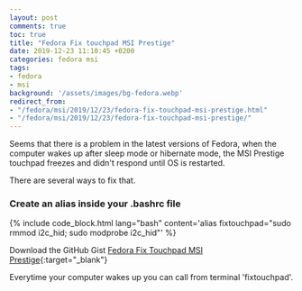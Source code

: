 ```yaml
---
layout: post
comments: true
toc: true
title: "Fedora Fix touchpad MSI Prestige"
date: 2019-12-23 11:10:45 +0200
categories: fedora msi
tags:
- fedora
- msi
background: '/assets/images/bg-fedora.webp'
redirect_from:
- "/fedora/msi/2019/12/23/fedora-fix-touchpad-msi-prestige.html"
- "/fedora/msi/2019/12/23/fedora-fix-touchpad-msi-prestige/"
---
```


Seems that there is a problem in the latest versions of Fedora, when the computer wakes up after sleep mode or hibernate mode, the MSI Prestige touchpad freezes and didn't respond until OS is restarted.

There are several ways to fix that.

### Create an alias inside your .bashrc file

{% include code_block.html lang="bash" content='alias fixtouchpad="sudo rmmod i2c_hid; sudo modprobe i2c_hid"' %}

Download the GitHub Gist [Fedora Fix Touchpad MSI Prestige](https://gist.github.com/carlesloriente/cc701a468c7e402e757a2d2198bcfafd){:target="_blank"}

Everytime your computer wakes up you can call from terminal 'fixtouchpad'.
